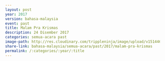 ```yaml
---
layout: post
year: 2017
version: bahasa-malaysia
event: past
title: Malam Pra Krismas
description: 24 Disember 2017
categories: semua-acara past
image-path: http://res.cloudinary.com/trippleninja/image/upload/v1514464898/Christmas%20Eve%20Service%2017/Eve1.jpg
share-link: bahasa-malaysia/semua-acara/past/2017/malam-pra-krismas
permalink: /:categories/:year/:title
---
```

